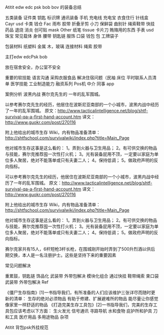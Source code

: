 Atitit edw edc psk bob bov 的装备总结


五类装备
证件类 钥匙  标识牌
通讯装备 手机 充电线 充电宝
衣食住行 针线盒
Cayr usd 卡类 钱仓
Fac 雨布 胶带  折叠牙剪 小刀 保鲜袋 曲别针 绳索鞋带 快挂
药品 退烧 消炎 创可贴 mask
Other 纸笔 tissue 卡片刀
贿赂用的东西 手表 usd 珠宝
常见载体  身体 腰带 钥匙链 服饰 口袋 钱包 包 工牌袋子


包装材料  纸塑料 金属 木，玻璃
连接材料 绳索 胶带 


主打edw edcPsk  bob

放在宿舍安全，办公室不安全

重要的软技能
语言沟通  采购衣服食品
解决住宿问题（民袖 床位
平时联系人员清单
医学技能  工业制造能力
融资系列
Pos机  中介 同事 app

案例分析
波黑内战 赛尔克先生的  一年的乱军围城。

以参考赛尔克先生的经历，他居住在波斯尼亚南部的一个小城市，波黑内战中经历了一年的乱军围城。
原文：http://www.tacticalintelligence.net/blog/shtf-survival-qa-a-first-hand-account.htm
译文：http://www.guokr.com/post/270116

附上他给出的城市生存 Wiki，内有物品准备清单：
http://shtfschool.com/survivalwiki/index.php?title=Main_Page

他对城市生存这事是这么看的：
1。弄到火器与卫生用品；
2。有可供交换的物品与技能，赛尔克推荐囤一次性打火机；
3。光有装备屁用不顶，一定要以家庭为单位多人聚居，绝对不能落单或只有夫妻二人；
4。保持低调；
5。做政府声明的反向指标。

可以参考赛尔克先生的经历，他居住在波斯尼亚南部的一个小城市，波黑内战中经历了一年的乱军围城。
原文：http://www.tacticalintelligence.net/blog/shtf-survival-qa-a-first-hand-account.htm
译文：http://www.guokr.com/post/270116

附上他给出的城市生存 Wiki，内有物品准备清单：
http://shtfschool.com/survivalwiki/index.php?title=Main_Page

他对城市生存这事是这么看的：
1。弄到火器与卫生用品；
2。有可供交换的物品与技能，赛尔克推荐囤一次性打火机；
3。光有装备屁用不顶，一定要以家庭为单位多人聚居，绝对不能落单或只有夫妻二人；
4。保持低调；
5。做政府声明的反向指标。

赛尔克家共有15人，6杆短枪3杆长枪，在围城刚开始时弄到了500升烈酒以供后期交换，本人是一名注册护士。这些是坚持下来的重要因素

常见问题解决

重累鼓，钥匙链 饰品化 武装带 外带包解决
模块化组合 通过快挂 鞋带绳索 束口袋
武装带 外带包解决
Ref

《僵尸生存指南》[1]一书指导我们，有所准备的人们应该维护三张详尽而随时更新的清单：
生存的绝对必须物品
有助于修建、扩展避难所的物品
能尽量让你感觉像家里一样舒适的物品
《打造完美生存工具包》[2]一书指导我们，完美的生存工具包应该考虑以下方面：
生火发光
信号通讯
寻路导航
水和食物
庇护所和护具
刀和工具
医疗用品
多用途物品
杂项


Atitit 背包psk外挂规范

